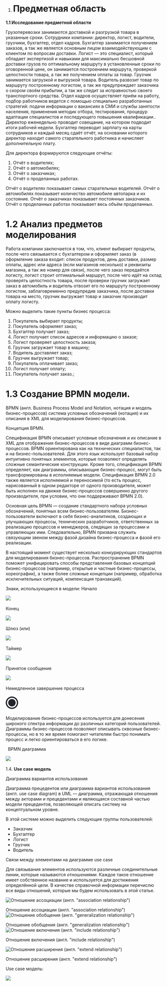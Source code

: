 ﻿1. # **Предметная область**
**1.1 Исследование предметной области**

Грузоперевозки занимаются доставкой и разгрузкой товара в указанные сроки. Сотрудники компании: директор, логист, водители, грузчики, бухгалтер, отдел кадров. Бухгалтер занимается получением заказов, а так же является основным лицом взаимодействующим с клиентом по вопросам доставки. Логист — это специалист, который обладает экспертизой и навыками для максимально бесшовной доставки грузов по оптимальному маршруту в установленные сроки по оговоренной цене, он занимается построением маршрута, проверкой целостности товара, а так же получением оплаты за товар. Грузчик занимается загрузкой и выгрузкой товара. Водитель развозит товар по маршруту построенному логистом, а так же предупреждает заказчика о скором своём прибытии, а так же следит за исправностью своего транспортного средства.  Отдел кадров осуществляет приём на работу, подбор работников ведется с помощью специально разработанных стратегий: подачи информации о вакансиях в СМИ и службы занятости населения, применения методик отбора, тестирования, процедур адаптации специалистов и последующего повышения квалификации.. Директор еженедельно проводит совещание, на котором подводит итоги рабочей недели. Бухгалтер переводит зарплату на карты сотрудников и каждый месяц сдаёт отчёт, на основании которого директор находит самого старательного работника и начисляет дополнительную плату.

Для директора формируются следующие отчёты:

1. Отчёт о водителях;
2. Отчёт о автомобилях;
3. Отчёт о заказчиках;
4. Отчёт о проделанных работах.

Отчёт о водителях показывает самых старательных водителей. Отчёт о автомобилях показывает количество автомобиле автопарка и их состояние. Отчёт о заказчиках показывает постоянных заказчиков. Отчёт о проделанных работах показывает весь объём проделанных.
# **1.2 Анализ предметов моделирования**
Работа компании заключается в том, что, клиент выбирает продукты, после чего связывается с бухгалтером и оформляет заказ (в оформление заказа входит: список продуктов, день доставки, размер оплаты, адрес или адреса (если магазинов несколько) и реквизиты магазина, а так же номер для связи), после чего заказ передаётся логисту, логист строит оптимальный маршрут, после чего идёт на склад проверять целостность товара, после проверки грузчик загружает заказ в автомобиль и водитель отвозит его по маршруту построенному логистом, заблаговременно предупредив заказчика, после доставки товара на место, грузчик выгружает товар и заказчик производит оплату логисту. 

Можно выделить такие пункты бизнес процесса:

1. Покупатель выбирает продукты;
2. Покупатель оформляет заказ;
3. Бухгалтер получает заказ;
4. Логист получает список адресов и информацию о заказе;
5. Логист проверяет целостность заказа;
6. Грузчик загружает товар в машину;
7. Водитель доставляет заказ;
8. Грузчик выгружает товар;
9. Покупатель оплачивает заказ;
10. Логист получает оплату;
11. Покупатель получает заказ.;
# **1.3 Создание BPMN модели.**
BPMN (англ. Business Process Model and Notation, нотация и модель бизнес-процессов) система условных обозначений (нотация) и их описания в XML для моделирования бизнес-процессов.

Концепция BPMN.

Спецификация BPMN описывает условные обозначения и их описание в XML для отображения бизнес-процессов в виде диаграмм бизнес-процессов. BPMN ориентирована как на технических специалистов, так и на бизнес-пользователей. Для этого язык использует базовый набор интуитивно понятных элементов, которые позволяют определять сложные семантические конструкции. Кроме того, спецификация BPMN определяет, как диаграммы, описывающие бизнес-процесс, могут быть трансформированы в исполняемые модели. Спецификация BPMN 2.0 также является исполняемой и переносимой (то есть процесс, нарисованный в одном редакторе от одного производителя, может быть исполнен на движке бизнес-процессов совершенно другого производителя, при условии, что они поддерживают BPMN 2.0).

Основная цель BPMN — создание стандартного набора условных обозначений, понятных всем бизнес-пользователям. Бизнес-пользователи включают в себя бизнес-аналитиков, создающих и улучшающих процессы, технических разработчиков, ответственных за реализацию процессов и менеджеров, следящих за процессами и управляющих ими. Следовательно, BPMN призвана служить связующим звеном между фазой дизайна бизнес-процесса и фазой его реализации.

В настоящий момент существует несколько конкурирующих стандартов для моделирования бизнес-процессов. Распространение BPMN поможет унифицировать способы представления базовых концепций бизнес-процессов (например, открытые и частные бизнес-процессы, хореографии), а также более сложные концепции (например, обработка исключительных ситуаций, компенсация транзакций).

Знаки, использующиеся в модели:
Начало

![](Aspose.Words.4c097cc3-e5ce-47ab-abe5-bb9e371d11cb.001.png)

 Конец

![](Aspose.Words.4c097cc3-e5ce-47ab-abe5-bb9e371d11cb.002.png) 

Шлюз (или)

![](Aspose.Words.4c097cc3-e5ce-47ab-abe5-bb9e371d11cb.003.png)

Таймер	

![](Aspose.Words.4c097cc3-e5ce-47ab-abe5-bb9e371d11cb.004.png)	
	
Принятое сообщение

![](Aspose.Words.4c097cc3-e5ce-47ab-abe5-bb9e371d11cb.005.png)

Немедленное завершение процесса

![](Aspose.Words.4c097cc3-e5ce-47ab-abe5-bb9e371d11cb.006.png)    
      
Моделирование бизнес-процессов используется для донесения широкого спектра информации до различных категорий пользователей. Диаграммы бизнес-процессов позволяют описывать сквозные бизнес-процессы, но в то же время помогают читателям быстро понимать процесс и легко ориентироваться в его логике.

` `BPMN диаграмма

![](Aspose.Words.4c097cc3-e5ce-47ab-abe5-bb9e371d11cb.007.png)

1.4. **Use case модель**

Диаграмма вариантов использования

Диаграмма прецедентов или диаграмма вариантов использования (англ. use case diagram) в UML — диаграмма, отражающая отношения между акторами и прецедентами и являющаяся составной частью модели прецедентов, позволяющей описать систему на концептуальном уровне. 

В этой системе можно выделить следующие группы пользователей:

- Заказчик
- Бухгалтер
- Логист
- Грузчик
- Водитель

Связи между элементами на диаграмме use case

Для связывания элементов используются различные соединительные линии, которые называются *отношениями*. Каждое такое отношение имеет собственное название и используется для достижения определённой цели. В качестве справочной информации перечислю все виды отношений, которые мы будем использовать в этой статье.

![Отношение ассоциации (англ. "association relationship")](Aspose.Words.4c097cc3-e5ce-47ab-abe5-bb9e371d11cb.008.png)

Отношение ассоциации (англ. "association relationship")![Отношение обобщения (англ. "generalization relationship")](Aspose.Words.4c097cc3-e5ce-47ab-abe5-bb9e371d11cb.009.png)

Отношение обобщения (англ. "generalization relationship")![Отношение включения (англ. "include relationship")](Aspose.Words.4c097cc3-e5ce-47ab-abe5-bb9e371d11cb.010.png)

Отношение включения (англ. "include relationship")



![Отношение расширения (англ. "extend relationship")](Aspose.Words.4c097cc3-e5ce-47ab-abe5-bb9e371d11cb.011.png)

Отношение расширения (англ. "extend relationship")

Use case модель:

![](Aspose.Words.4c097cc3-e5ce-47ab-abe5-bb9e371d11cb.012.png)

